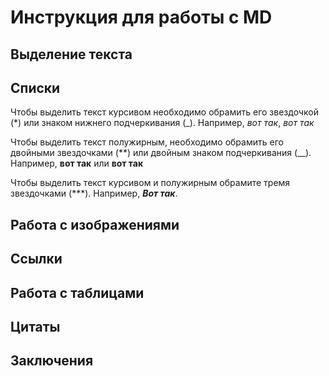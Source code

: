 # Инструкция для работы с MD

## Выделение текста

## Списки

Чтобы выделить текст курсивом необходимо обрамить его звездочкой (*) или знаком нижнего подчеркивания (_). Например, *вот так*, _вот так_

Чтобы выделить текст полужирным, необходимо обрамить его двойными звездочками (**) или двойным знаком подчеркивания (__). 
Например, **вот так** или __вот так__

Чтобы выделить текст курсивом и полужирным обрамите тремя звездочками (***). 
Например, ***Вот так***.

## Работа с изображениями

## Ссылки

## Работа с таблицами

## Цитаты

## Заключения
